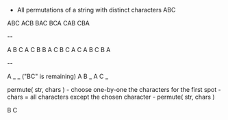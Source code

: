- All permutations of a string with distinct characters
ABC

ABC
ACB
BAC
BCA
CAB
CBA

--

A B C
A C B
B A C
B C A
C A B
C B A

--

A _ _ ("BC" is remaining)
A B _
A C _

permute( str, chars )
    -   choose one-by-one the characters for the first spot
    -   chars = all characters except the chosen character
    -   permute( str, chars )

B
C